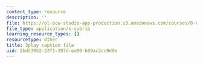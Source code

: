 ```yaml
---
content_type: resource
description: ''
file: https://ol-ocw-studio-app-production.s3.amazonaws.com/courses/8-01sc-classical-mechanics-fall-2016/2bd5305232f1397dea80b89ac2cc9d0e_YGR5_Hf9dDg.srt
file_type: application/x-subrip
learning_resource_types: []
resourcetype: Other
title: 3play caption file
uid: 2bd53052-32f1-397d-ea80-b89ac2cc9d0e
---
```

